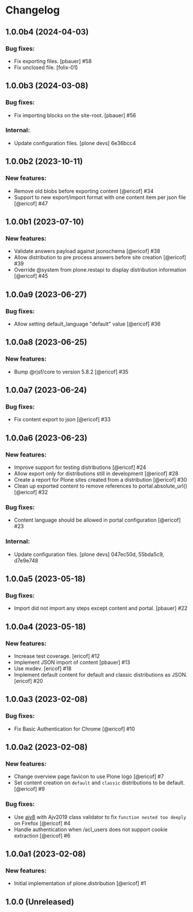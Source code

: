 # Changelog

<!--
   You should *NOT* be adding new change log entries to this file.
   You should create a file in the news directory instead.
   For helpful instructions, please see:
   https://github.com/plone/plone.releaser/blob/master/ADD-A-NEWS-ITEM.rst
-->

<!-- towncrier release notes start -->

## 1.0.0b4 (2024-04-03)


### Bug fixes:

- Fix exporting files.
  [pbauer] #58
- Fix unclosed file.
  [folix-01]

## 1.0.0b3 (2024-03-08)


### Bug fixes:

- Fix importing blocks on the site-root.
  [pbauer] #56


### Internal:

- Update configuration files.
  [plone devs] 6e36bcc4

## 1.0.0b2 (2023-10-11)


### New features:

- Remove old blobs before exporting content [@ericof] #34
- Support to new export/import format with one content item per json file [@ericof] #47


## 1.0.0b1 (2023-07-10)


### New features:

- Validate answers payload against jsonschema [@ericof] #38
- Allow distribution to pre process answers before site creation [@ericof] #39
- Override @system from plone.restapi to display distribution information [@ericof] #45


## 1.0.0a9 (2023-06-27)


### Bug fixes:

- Allow setting default_language "default" value [@ericof] #36


## 1.0.0a8 (2023-06-25)


### New features:

- Bump @rjsf/core to version 5.8.2 [@ericof] #35


## 1.0.0a7 (2023-06-24)


### Bug fixes:

- Fix content export to json [@ericof] #33


## 1.0.0a6 (2023-06-23)


### New features:

- Improve support for testing distributions [@ericof] #24
- Allow export only for distributions still in development [@ericof] #28
- Create a report for Plone sites created from a distribution [@ericof] #30
- Clean up exported content to remove references to portal.absolute_url() [@ericof] #32


### Bug fixes:

- Content language should be allowed in portal configuration [@ericof] #23


### Internal:

- Update configuration files.
  [plone devs] 047ec50d, 55bda5c9, d7e9e748


## 1.0.0a5 (2023-05-18)


### Bug fixes:

- Import did not import any steps except content and portal. [pbauer] #22


## 1.0.0a4 (2023-05-18)


### New features:

- Increase test coverage.
  [ericof] #12
- Implement JSON import of content [pbauer] #13
- Use mxdev.
  [ericof] #18
- Implement default content for default and classic distributions as JSON.
  [ericof] #20


## 1.0.0a3 (2023-02-08)


### Bug fixes:

- Fix Basic Authentication for Chrome [@ericof] #10


## 1.0.0a2 (2023-02-08)


### New features:

- Change overview page favicon to use Plone logo [@ericof] #7
- Set content creation on `default` and `classic` distributions to be default. [@ericof] #9


### Bug fixes:

- Use [ajv8](https://rjsf-team.github.io/react-jsonschema-form/docs/usage/validation#ajvclass) with Ajv2019 class validator to fix `function nested too deeply` on Firefox [@ericof] #4
- Handle authentication when /acl_users does not support cookie extraction [@ericof] #6


## 1.0.0a1 (2023-02-08)


### New features:

- Initial implementation of plone.distribution [@ericof] #1


## 1.0.0 (Unreleased)
